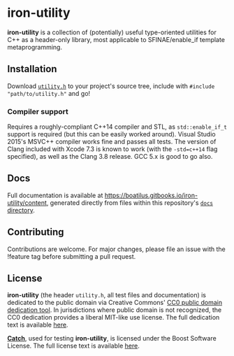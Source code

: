 # iron-utility

**iron-utility** is a collection of (potentially) useful type-oriented utilities for C++ as a header-only library, most applicable to SFINAE/enable_if template metaprogramming.

## Installation
Download [`utility.h`](https://github.com/boatilus/iron-utility/blob/master/utility.h) to your project's source tree, include with `#include "path/to/utility.h"` and go!

### Compiler support
Requires a roughly-compliant C++14 compiler and STL, as `std::enable_if_t` support is required (but this can be easily worked around). Visual Studio 2015's MSVC++ compiler works fine and passes all tests. The version of Clang included with Xcode 7.3 is known to work (with the `-std=c++14` flag specified), as well as the Clang 3.8 release. GCC 5.x is good to go also.

## Docs
Full documentation is available at <https://boatilus.gitbooks.io/iron-utility/content>, generated directly from files within this repository's [`docs` directory](https://github.com/boatilus/iron-utility/blob/master/docs/).

## Contributing
Contributions are welcome. For major changes, please file an issue with the !feature tag before submitting a pull request.

## License
**iron-utility** (the header `utility.h`, all test files and documentation) is dedicated to the public domain via Creative Commons' [CC0 public domain dedication tool](https://creativecommons.org/choose/zero/). In jurisdictions where public domain is not recognized, the CC0 dedication provides a liberal MIT-like use license. The full dedication text is available [here](https://github.com/boatilus/iron-utility/blob/master/LICENSE.md).

[**Catch**](https://github.com/philsquared/Catch), used for testing **iron-utility**, is licensed under the Boost Software License. The full license text is available [here](https://github.com/boatilus/iron-utility/blob/master/deps/LICENSE_1_0.txt).
